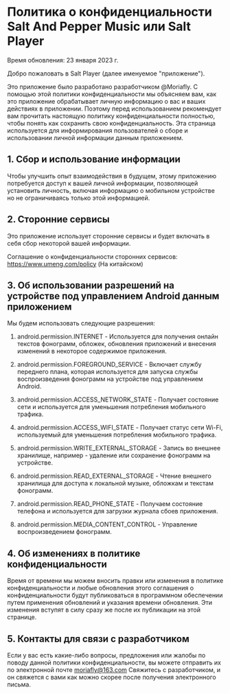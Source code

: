 # Политика о конфиденциальности Salt And Pepper Music или Salt Player
Время обновления: 23 января 2023 г.

Добро пожаловать в Salt Player (далее именуемое "приложение").

Это приложение было разработано разработчиком @Moriafly. С помощью этой политики конфиденциальности мы объясняем вам, как это приложение обрабатывает личную информацию о вас и ваших действиях в приложении. Поэтому перед использованием рекомендует вам прочитать настоящую политику конфиденциальности полностью, чтобы понять как сохранить свою конфиденциальность. Эта страница используется для информирования пользователей о сборе и использовании личной информации данным приложением.

## 1. Сбор и использование информации

Чтобы улучшить опыт взаимодействия в будущем, этому приложению потребуется доступ к вашей личной информации, позволяющей установить личность, включая информацию о мобильном устройстве но не ограничиваясь только этой информацией.

## 2. Сторонние сервисы

Это приложение использует сторонние сервисы и будет включать в себя сбор некоторой вашей информации.

Соглашение о конфиденциальности сторонних сервисов: https://www.umeng.com/policy (На китайском)

## 3. Об использовании разрешений на устройстве под управлением Android данным приложением

Мы будем использовать следующие разрешения:

1. android.permission.INTERNET - Используется для получения онлайн текстов фонограмм, обложек, обновления приложений и внесения изменений в некоторое содержимое приложения.

2. android.permission.FOREGROUND_SERVICE - Включает службу переднего плана, которая используется для запуска службы воспроизведения фонограмм на устройстве под управлением Android.

3. android.permission.ACCESS_NETWORK_STATE - Получает состояние сети и используется для уменьшения потребления мобильного трафика.

4. android.permission.ACCESS_WIFI_STATE - Получает статус сети Wi-Fi, используемый для уменьшения потребления мобильного трафика.

5. android.permission.WRITE_EXTERNAL_STORAGE - Запись во внешнее хранилище, например - удаление или сохранение фонограмм на устройстве.

6. android.permission.READ_EXTERNAL_STORAGE - Чтение внешнего хранилища для доступа к локальной музыке, обложкам и текстам фонограмм.

7. android.permission.READ_PHONE_STATE - Получаем состояние телефона и используется для загрузки журнала сбоев приложения.

8. android.permission.MEDIA_CONTENT_CONTROL - Управление воспроизведением фонограмм.

## 4. Об изменениях в политике конфиденциальности

Время от времени мы можем вносить правки или изменения в политике конфиденциальности и любые обновления этого соглашения о конфиденциальности будут публиковаться в программном обеспечении путем применения обновлений и указания времени обновления. Эти изменения вступят в силу сразу же после их публикации на этой странице.

## 5. Контакты для связи с разработчиком

Если у вас есть какие-либо вопросы, предложения или жалобы по поводу данной политики конфиденциальности, вы можете отправить их по электронной почте moriafly@163.com Свяжитесь с разработчиком, и он свяжется с вами как можно скорее после получения электронного письма.
